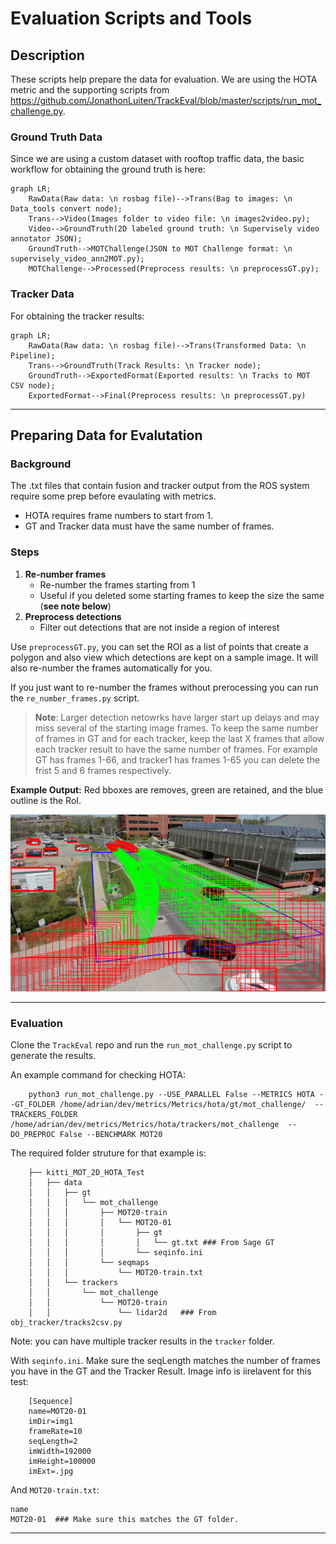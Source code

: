 # Evaluation Scripts and Tools

## Description

These scripts help prepare the data for evaluation. We are using the HOTA metric and the supporting scripts from https://github.com/JonathonLuiten/TrackEval/blob/master/scripts/run_mot_challenge.py.


### Ground Truth Data

Since we are using a custom dataset with rooftop traffic data, the basic workflow for obtaining the ground truth is here:

```mermaid
graph LR;
    RawData(Raw data: \n rosbag file)-->Trans(Bag to images: \n Data_tools convert node);
    Trans-->Video(Images folder to video file: \n images2video.py);
    Video-->GroundTruth(2D labeled ground truth: \n Supervisely video annotator JSON);
    GroundTruth-->MOTChallenge(JSON to MOT Challenge format: \n supervisely_video_ann2MOT.py);
    MOTChallenge-->Processed(Preprocess results: \n preprocessGT.py);
```

### Tracker Data

For obtaining the tracker results:
```mermaid
graph LR;
    RawData(Raw data: \n rosbag file)-->Trans(Transformed Data: \n Pipeline);
    Trans-->GroundTruth(Track Results: \n Tracker node);
    GroundTruth-->ExportedFormat(Exported results: \n Tracks to MOT CSV node);
    ExportedFormat-->Final(Preprocess results: \n preprocessGT.py)
```
---

## Preparing Data for Evalutation

### Background

The .txt files that contain fusion and tracker output from the ROS system require some prep before evaulating with metrics.
- HOTA requires frame numbers to start from 1.
- GT and Tracker data must have the same number of frames.

### Steps

1. **Re-number frames**
   - Re-number the frames starting from 1
   - Useful if you deleted some starting frames to keep the size the same (**see note below**)
2. **Preprocess detections**
   - Filter out detections that are not inside a region of interest

Use `preprocessGT.py`, you can set the ROI as a list of points that create a polygon and also view which detections are kept on a sample image. It will also re-number the frames automatically for you.

If you just want to re-number the frames without prerocessing you can run the `re_number_frames.py` script.

> **Note**: Larger detection netowrks have larger start up delays and may miss several of the starting image frames. To keep the same number of frames in GT and for each tracker, keep the last X frames that allow each tracker result to have the same number of frames. For example GT has frames 1-66, and tracker1 has frames 1-65 you can delete the frist 5 and 6 frames respectively.

**Example Output:** Red bboxes are removes, green are retained, and the blue outline is the RoI. <p align="center"><img src="../Docs/readme_images/fusion_detection_visualization.png" alt="drawing" width="700"/></p>

---

### Evaluation

Clone the `TrackEval` repo and run the `run_mot_challenge.py` script to generate the results.

An example command for checking HOTA:

```
    python3 run_mot_challenge.py --USE_PARALLEL False --METRICS HOTA --GT_FOLDER /home/adrian/dev/metrics/Metrics/hota/gt/mot_challenge/  --TRACKERS_FOLDER /home/adrian/dev/metrics/Metrics/hota/trackers/mot_challenge  --DO_PREPROC False --BENCHMARK MOT20
```

The required folder struture for that example is:

```
    ├── kitti_MOT_2D_HOTA_Test
    │   ├── data
    │   │   ├── gt
    │   │   │   └── mot_challenge
    │   │   │       ├── MOT20-train
    │   │   │       │   └── MOT20-01
    │   │   │       │       ├── gt
    │   │   │       │       │   └── gt.txt ### From Sage GT
    │   │   │       │       └── seqinfo.ini
    │   │   │       └── seqmaps
    │   │   │           └── MOT20-train.txt
    │   │   └── trackers
    │   │       └── mot_challenge
    │   │           └── MOT20-train
    │   │               └── lidar2d   ### From obj_tracker/tracks2csv.py
```

Note: you can have multiple tracker results in the `tracker` folder.

With `seqinfo.ini`. Make sure the seqLength matches the number of frames you have in the GT and the Tracker Result. Image info is iirelavent for this test:
```
    [Sequence]
    name=MOT20-01
    imDir=img1
    frameRate=10
    seqLength=2
    imWidth=192000
    imHeight=100000
    imExt=.jpg
```
And `MOT20-train.txt`:

```
name
MOT20-01  ### Make sure this matches the GT folder.
```

---